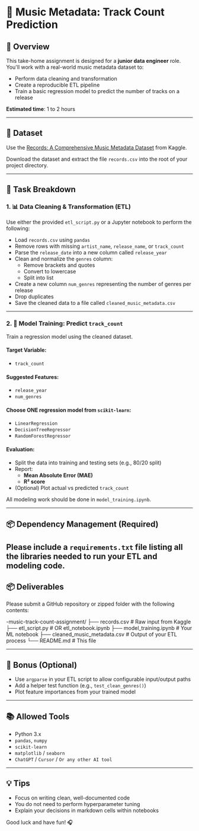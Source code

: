 # 🎵 Music Metadata: Track Count Prediction

## 📄 Overview

This take-home assignment is designed for a **junior data engineer** role. You'll work with a real-world music metadata dataset to:

- Perform data cleaning and transformation
- Create a reproducible ETL pipeline
- Train a basic regression model to predict the number of tracks on a release

**Estimated time**: 1 to 2 hours

---

## 📅 Dataset

Use the [Records: A Comprehensive Music Metadata Dataset](https://www.kaggle.com/datasets/fleshmetal/records-a-comprehensive-music-metadata-dataset) from Kaggle.

Download the dataset and extract the file `records.csv` into the root of your project directory.

---

## 🔧 Task Breakdown

### 1. 📊 Data Cleaning & Transformation (ETL)

Use either the provided `etl_script.py` or a Jupyter notebook to perform the following:

- Load `records.csv` using `pandas`
- Remove rows with missing `artist_name`, `release_name`, or `track_count`
- Parse the `release_date` into a new column called `release_year`
- Clean and normalize the `genres` column:
  - Remove brackets and quotes
  - Convert to lowercase
  - Split into list
- Create a new column `num_genres` representing the number of genres per release
- Drop duplicates
- Save the cleaned data to a file called `cleaned_music_metadata.csv`

---

### 2. 🤖 Model Training: Predict `track_count`

Train a regression model using the cleaned dataset.

#### Target Variable:
- `track_count`

#### Suggested Features:
- `release_year`
- `num_genres`

#### Choose ONE regression model from `scikit-learn`:
- `LinearRegression`
- `DecisionTreeRegressor`
- `RandomForestRegressor`

#### Evaluation:
- Split the data into training and testing sets (e.g., 80/20 split)
- Report:
  - **Mean Absolute Error (MAE)**
  - **R² score**
- (Optional) Plot actual vs predicted `track_count`

All modeling work should be done in `model_training.ipynb`.

---
## 📦 Dependency Management (Required)

Please include a `requirements.txt` file listing all the libraries needed to run your ETL and modeling code.
---

## 📦 Deliverables

Please submit a GitHub repository or zipped folder with the following contents:

<yourfullname>-music-track-count-assignment/
├── records.csv                   # Raw input from Kaggle
├── etl_script.py                 # OR etl_notebook.ipynb
├── model_training.ipynb         # Your ML notebook
├── cleaned_music_metadata.csv   # Output of your ETL process
└── README.md                    # This file

---

## 🚀 Bonus (Optional)

- Use `argparse` in your ETL script to allow configurable input/output paths
- Add a helper test function (e.g., `test_clean_genres()`)
- Plot feature importances from your trained model

---

## 📚 Allowed Tools

- Python 3.x
- `pandas`, `numpy`
- `scikit-learn`
- `matplotlib` / `seaborn`
- `ChatGPT` / `Cursor` / `Or any other AI tool`

---

## 💡 Tips

- Focus on writing clean, well-documented code
- You do not need to perform hyperparameter tuning
- Explain your decisions in markdown cells within notebooks

Good luck and have fun! 🎧
